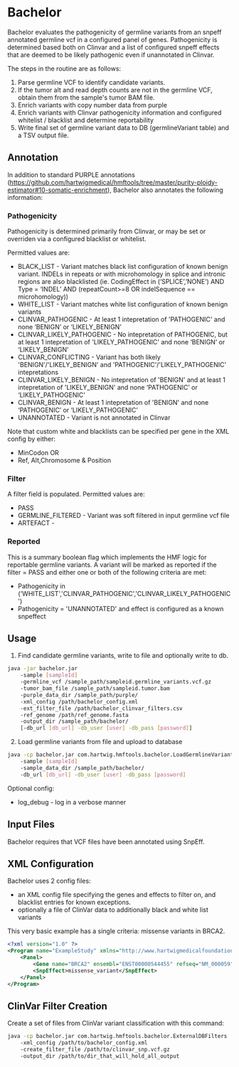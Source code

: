 # Bachelor

Bachelor evaluates the pathogenicity of germline variants from an snpeff annotated germline vcf in a configured panel of genes.    Pathogenicity is determined based both on Clinvar and a list of configured snpeff effects that are deemed to be likely pathogenic even if unannotated in Clinvar.

The steps in the routine are as follows:
1. Parse germline VCF to identify candidate variants. 
2. If the tumor alt and read depth counts are not in the germline VCF, obtain them from the sample's tumor BAM file.
3. Enrich variants with copy number data from purple
4. Enrich variants with Clinvar pathogenicity information and configured whitelist / blacklist and determine reportability
5. Write final set of germline variant data to DB (germlineVariant table) and a TSV output file.

## Annotation

In addition to standard PURPLE annotations (https://github.com/hartwigmedical/hmftools/tree/master/purity-ploidy-estimator#10-somatic-enrichment), Bachelor also annotates the following information:

### Pathogenicity

Pathogenicity is determined primarily from Clinvar, or may be set or overriden via a configured blacklist or whitelist.  

Permitted values are:

* BLACK_LIST - Variant matches black list configuration of known benign variant.   INDELs in repeats or with microhomology in splice and intronic regions are also blacklisted (ie. CodingEffect in (‘SPLICE’,’NONE’) AND Type = ‘INDEL’ AND (repeatCount>=8 OR indelSequence == microhomology))
* WHITE_LIST - Variant matches white list configuration of known benign variants
* CLINVAR_PATHOGENIC - At least 1 intepretation of 'PATHOGENIC' and none ‘BENIGN’ or ‘LIKELY_BENIGN’
* CLINVAR_LIKELY_PATHOGENIC - No intepretation of PATHOGENIC, but at least 1 intepretation of 'LIKELY_PATHOGENIC' and none ‘BENIGN’ or ‘LIKELY_BENIGN’
* CLINVAR_CONFLICTING - Variant has both likely 'BENIGN'/'LIKELY_BENIGN' and 'PATHOGENIC'/'LIKELY_PATHOGENIC' intepretations
* CLINVAR_LIKELY_BENIGN - No intepretation of 'BENIGN' and at least 1 intepretation of 'LIKELY_BENIGN' and none ‘PATHOGENIC’ or ‘LIKELY_PATHOGENIC’
* CLINVAR_BENIGN - At least 1 intepretation of 'BENIGN' and none ‘PATHOGENIC’ or ‘LIKELY_PATHOGENIC’
* UNANNOTATED - Variant is not annotated in Clinvar

Note that custom white and blacklists can be specified per gene in the XML config by either:
- MinCodon OR
- Ref, Alt,Chromosome & Position

### Filter

A filter field is populated. Permitted values are:
* PASS
* GERMLINE_FILTERED - Variant was soft filtered in input germline vcf file
* ARTEFACT - <????>

### Reported

This is a summary boolean flag which implements the HMF logic for reportable germline variants.   A variant will be marked as reported if the filter = PASS and either one or both of the following criteria are met:
* Pathogenicity in ('WHITE_LIST','CLINVAR_PATHOGENIC','CLINVAR_LIKELY_PATHOGENIC')
* Pathogenicity = 'UNANNOTATED' and effect is configured as a known snpeffect

## Usage

1. Find candidate germline variants, write to file and optionally write to db.

```bash
java -jar bachelor.jar 
    -sample [sampleId] 
    -germline_vcf /sample_path/sampleid.germline_variants.vcf.gz
    -tumor_bam_file /sample_path/sampleid.tumor.bam 
    -purple_data_dir /sample_path/purple/
    -xml_config /path/bachelor_config.xml 
    -ext_filter_file /path/bachelor_clinvar_filters.csv
    -ref_genome /path/ref_genome.fasta 
    -output_dir /sample_path/bachelor/ 
    [-db_url [db_url] -db_user [user] -db_pass [password]] 
```

2. Load germline variants from file and upload to database

```bash
java -cp bachelor.jar com.hartwig.hmftools.bachelor.LoadGermlineVariants 
    -sample [sampleId] 
    -sample_data_dir /sample_path/bachelor/
    -db_url [db_url] -db_user [user] -db_pass [password] 
```

Optional config:
- log_debug - log in a verbose manner


## Input Files

Bachelor requires that VCF files have been annotated using SnpEff.

## XML Configuration

Bachelor uses 2 config files:
* an XML config file specifying the genes and effects to filter on, and blacklist entries for known exceptions.
* optionally a file of ClinVar data to additionally black and white list variants

This very basic example has a single criteria: missense variants in BRCA2.

```xml
<?xml version="1.0" ?>
<Program name="ExampleStudy" xmlns="http://www.hartwigmedicalfoundation.nl/bachelor.xsd">
    <Panel>
        <Gene name="BRCA2" ensembl="ENST00000544455" refseq="NM_000059"/>
        <SnpEffect>missense_variant</SnpEffect>
    </Panel>
</Program>
```


## ClinVar Filter Creation

Create a set of files from ClinVar variant classification with this command:

```bash
java -cp bachelor.jar com.hartwig.hmftools.bachelor.ExternalDBFilters
    -xml_config /path/to/bachelor_config.xml 
    -create_filter_file /path/to/clinvar_snp.vcf.gz 
    -output_dir /path/to/dir_that_will_hold_all_output
```
